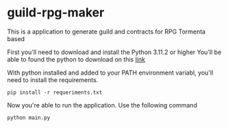 # guild-rpg-maker
This is a application to generate guild and contracts for RPG Tormenta based

First you'll need to download and install the Python 3.11.2 or higher
You'll be able to found the python to download on this [link](https://www.python.org/downloads/)

With python installed and added to your PATH environment variabl, you'll need to install the requirements.
```
pip install -r requeriments.txt
```

Now you're able to run the application.
Use the following command
```
python main.py
```

